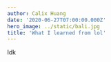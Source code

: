 ```yaml
---
author: Calix Huang
date: '2020-06-27T07:00:00.000Z'
hero_image: ../static/bali.jpg
title: 'What I learned from lol'
---
```


Idk
